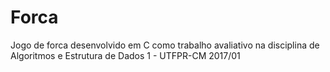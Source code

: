 # Forca
Jogo de forca desenvolvido em C como trabalho avaliativo na disciplina de Algoritmos e Estrutura de Dados 1 - UTFPR-CM 2017/01
